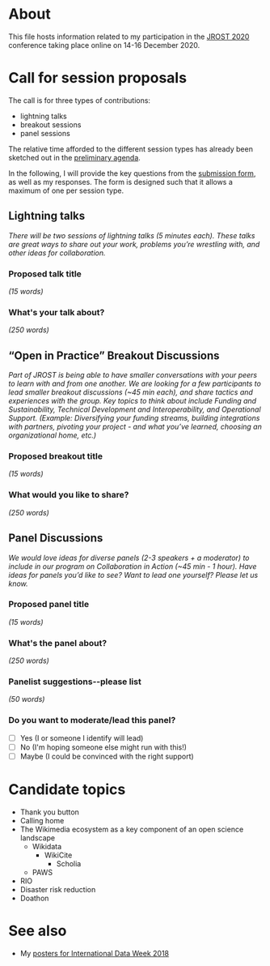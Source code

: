 # About

This file hosts information related to my participation in the [JROST 2020](https://web.archive.org/web/20201103004144/https://investinopen.org/community/jrost-2020-conference/) conference taking place online on 14-16 December 2020.

# Call for session proposals

The call is for three types of contributions:
- lightning talks
- breakout sessions
- panel sessions

The relative time afforded to the different session types has already been sketched out in the [preliminary agenda](web.archive.org/web/20201103004337/https://investinopen.org/jrost2020-agenda/). 

In the following, I will provide the key questions from the [submission form](https://docs.google.com/forms/d/e/1FAIpQLSe7iKPRgNEKGogVd9xdKNL8JzzwkYw6MuENA-rYU8AmrK2mgw/viewform?usp=sf_link), as well as my responses. The form is designed such that it allows a maximum of one per session type.

## Lightning talks

*There will be two sessions of lightning talks (5 minutes each). These talks are great ways to share out your work, problems you’re wrestling with, and other ideas for collaboration.*

### Proposed talk title

*(15 words)*

### What's your talk about?

*(250 words)*


## “Open in Practice” Breakout Discussions

*Part of JROST is being able to have smaller conversations with your peers to learn with and from one another. We are looking for a few participants to lead smaller breakout discussions (~45 min each), and share tactics and experiences with the group. Key topics to think about include Funding and Sustainability, Technical Development and Interoperability, and Operational Support.*
*(Example: Diversifying your funding streams, building integrations with partners, pivoting your project - and what you’ve learned, choosing an organizational home, etc.)*

### Proposed breakout title 

*(15 words)*

### What would you like to share? 

*(250 words)*


## Panel Discussions

*We would love ideas for diverse panels (2-3 speakers + a moderator) to include in our program on Collaboration in Action (~45 min - 1 hour). Have ideas for panels you’d like to see? Want to lead one yourself? Please let us know.*


### Proposed panel title

*(15 words)*

### What's the panel about?

*(250 words)*

### Panelist suggestions--please list

*(50 words)*

### Do you want to moderate/lead this panel?

* [ ] Yes (I or someone I identify will lead)
* [ ] No (I'm hoping someone else might run with this!)
* [ ] Maybe (I could be convinced with the right support)

# Candidate topics

- Thank you button
- Calling home
- The Wikimedia ecosystem as a key component of an open science landscape
  - Wikidata
    - WikiCite
      - Scholia
  - PAWS
- RIO
- Disaster risk reduction
- Doathon

# See also

* My [posters for International Data Week 2018](https://www.wikidata.org/wiki/User:Daniel_Mietchen/International_Data_Week_2018)
